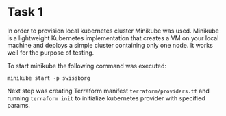 # Task 1
In order to provision local kubernetes cluster Minikube was used. Minikube is a lightweight Kubernetes implementation that creates a VM on your local machine and deploys a simple cluster containing only one node. It works well for the purpose of testing.

To start minikube the following command was executed:

`minikube start -p swissborg`

Next step was creating Terraform manifest `terraform/providers.tf` and running `terraform init` to initialize kubernetes provider with specified params.